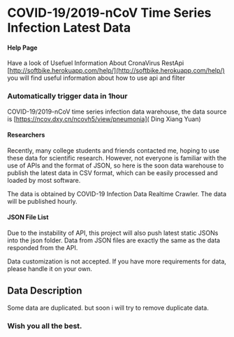 # COVID-19/2019-nCoV Time Series Infection Latest Data 

#### Help Page
Have a look of Usefuel Information About CronaVirus RestApi  [http://softbike.herokuapp.com/help/](http://softbike.herokuapp.com/help/) you will find useful information about how to use api and filter

### Automatically trigger data  in 1hour

COVID-19/2019-nCoV time series infection data warehouse, the data source is [https://ncov.dxy.cn/ncovh5/view/pneumonia]( Ding Xiang Yuan)

#### Researchers
Recently, many college  students and friends contacted me, hoping to use these data for scientific research. However, not everyone is familiar with the use of APIs and the format of JSON, so here is the soon data warehouse to publish the latest data in CSV format, which can be easily processed and loaded by most software.

The data is obtained by COVID-19 Infection Data Realtime Crawler. The data will be published hourly.


#### JSON File List

Due to the instability of API, this project will also push latest static JSONs into the json folder. Data from JSON files are exactly the same as the data responded from the API.

Data customization is not accepted. If you have more requirements for data, please handle it on your own.


## Data Description
   Some data are duplicated. but soon i will try to remove duplicate data.
   
### Wish you all the best.
